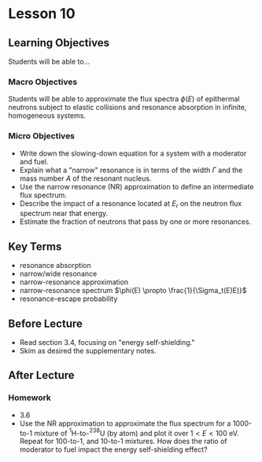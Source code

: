 # Lesson 10

## Learning Objectives

Students will be able to...

### Macro Objectives

Students will be able to approximate the flux spectra $\phi(E)$ of epithermal neutrons subject to elastic collisions and resonance absorption in infinite, homogeneous systems.

### Micro Objectives

 - Write down the slowing-down equation for a system with a moderator and fuel.
 - Explain what a "narrow" resonance is in terms of the width $\Gamma$ and the mass number $A$ of the resonant nucleus.
 - Use the narrow resonance (NR) approximation to define an intermediate flux spectrum.
 - Describe the impact of a resonance located at $E_r$ on the neutron flux spectrum near that energy.
 - Estimate the fraction of neutrons that pass by one or more resonances.

## Key Terms

 - resonance absorption
 - narrow/wide resonance
 - narrow-resonance approximation
 - narrow-resonance spectrum $\phi(E) \propto \frac{1}{\Sigma_t(E)E)}$
 - resonance-escape probability

## Before Lecture

  - Read section 3.4, focusing on "energy self-shielding."
  - Skim as desired the supplementary notes.

## After Lecture

### Homework

 - 3.6
 - Use the NR approximation to approximate the flux spectrum for 
   a 1000-to-1 mixture of ${}^1$H-to-${}^{238}$U (by atom) and plot it over $1 < E < 100$ eV.   
   Repeat for 100-to-1, and 10-to-1 mixtures.  How does the ratio of moderator to fuel 
   impact the energy self-shielding effect?



